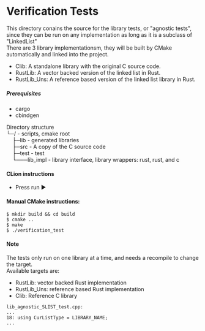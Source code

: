 # Verification Tests

This directory conains the source for the library tests, or "agnostic tests", since they can be run on any implementation as long as it is a subclass of "LinkedList" \
There are 3 library implementationsm, they will be built by CMake automatically and linked into the project.
- Clib: A standalone library with the original C source code.
- RustLib: A vector backed version of the linked list in Rust.
- RustLib_Uns: A reference based version of the linked list library in Rust.

##### Prerequisites
- cargo 
- cbindgen

Directory structure \
└─/ - scripts, cmake root \
&nbsp;&nbsp;&nbsp;&nbsp;├─lib - generated libraries \
&nbsp;&nbsp;&nbsp;&nbsp;├─src - A copy of the C source code \
&nbsp;&nbsp;&nbsp;&nbsp;├─test - test \
&nbsp;&nbsp;&nbsp;&nbsp;└───lib_impl - library interface, library wrappers: rust, rust, and c

#### CLion instructions
- Press run ▶️

#### Manual CMake instructions:
```
$ mkdir build && cd build
$ cmake ..
$ make
$ ./verification_test
```


#### Note 
The tests only run on one library at a time, and needs a recompile to change the target.\
Available targets are: 
- RustLib: vector backed Rust implementation
- RustLib_Uns: reference based Rust implementation
- Clib: Reference C library
```
lib_agnostic_SLIST_test.cpp:
...
18: using CurListType = LIBRARY_NAME;
...
```
